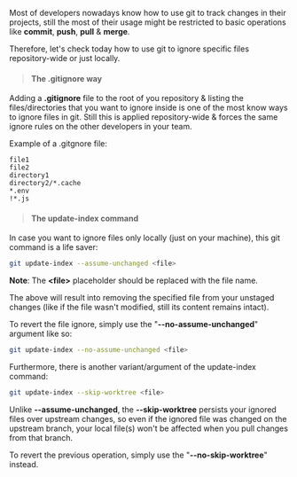 Most of developers nowadays know how to use git to track changes in their projects, still the most of their usage might be restricted to basic operations like **commit**, **push**, **pull** & **merge**.

Therefore, let's check today how to use git to ignore specific files repository-wide or just locally.

<blockquote><h4>The .gitignore way</h4></blockquote>

Adding a **.gitignore** file to the root of you repository & listing the files/directories that you want to ignore inside is one of the most know ways to ignore files in git. Still this is applied repository-wide & forces the same ignore rules on the other developers in your team.

Example of a .gitgnore file:

```
file1
file2
directory1
directory2/*.cache
*.env
!*.js
```

<blockquote><h4>The update-index command</h4></blockquote>

In case you want to ignore files only locally (just on your machine), this git command is a life saver:

```bash
git update-index --assume-unchanged <file>
```

**Note**: The **&lt;file&gt;** placeholder should be replaced with the file name.

The above will result into removing the specified file from your unstaged changes (like if the file wasn't modified, still its content remains intact).

To revert the file ignore, simply use the "**--no-assume-unchanged**" argument like so:

```bash
git update-index --no-assume-unchanged <file>
```

Furthermore, there is another variant/argument of the update-index command:

```bash
git update-index --skip-worktree <file>
```

Unlike **--assume-unchanged**, the **--skip-worktree** persists your ignored files over upstream changes, so even if the ignored file was changed on the upstream branch, your local file(s) won't be affected when you pull changes from that branch.

To revert the previous operation, simply use the "**--no-skip-worktree**" instead.
